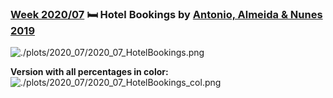 ### [Week 2020/07](https://github.com/Z3tt/TidyTuesday/tree/master/R/2020_07_HotelBookings.Rmd) 🛏️ Hotel Bookings by [Antonio, Almeida & Nunes 2019](https://www.sciencedirect.com/science/article/pii/S2352340918315191#bib5)
![./plots/2020_07/2020_07_HotelBookings.png](https://raw.githubusercontent.com/Z3tt/TidyTuesday/master/plots/2020_07/2020_07_HotelBookings.png)

**Version with all percentages in color:**
![./plots/2020_07/2020_07_HotelBookings_col.png](https://raw.githubusercontent.com/Z3tt/TidyTuesday/master/plots/2020_07/2020_07_HotelBookings_col.png)
